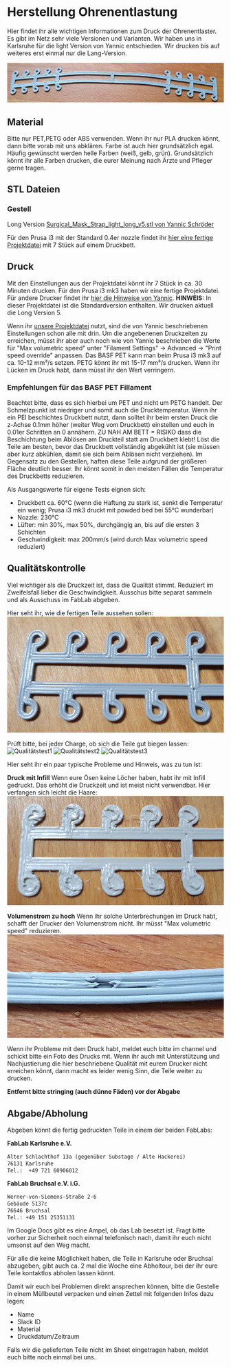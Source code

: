 # Herstellung Ohrenentlastung
Hier findet ihr alle wichtigen Informationen zum Druck der Ohrenentlaster. Es gibt im Netz sehr viele Versionen und Varianten. Wir haben uns in Karlsruhe für die light Version von Yannic entschieden. Wir drucken bis auf weiteres erst einmal nur die Lang-Version.

![Ohrenentlastung][strap]

## Material
Bitte nur PET,PETG oder ABS verwenden. Wenn ihr nur PLA drucken könnt, dann bitte vorab mit uns abklären. Farbe ist auch hier grundsätzlich egal. Häufig gewünscht werden helle Farben (weiß, gelb, grün). Grundsätzlich könnt ihr alle Farben drucken, die eurer Meinung nach Ärzte und Pfleger gerne tragen.

## STL Dateien
### Gestell
Long Version [Surgical_Mask_Strap_light_long_v5.stl von Yannic Schröder](https://github.com/towaho/hub-karlsruhe/raw/master/stl/Surgical_Mask_Strap_light_long_v5.stl)

Für den Prusa i3 mit der Standard 0.4er nozzle findet ihr [hier eine fertige Projektdatei](https://github.com/towaho/hub-karlsruhe/raw/master/stl/surgical-mask-strap-light_long-table-v5.3mf) mit 7 Stück auf einem Druckbett.

## Druck
Mit den Einstellungen aus der Projektdatei könnt ihr 7 Stück in ca. 30 Minuten drucken. Für den Prusa i3 mk3 haben wir eine fertige Projektdatei. Für andere Drucker findet ihr [hier die Hinweise von Yannic](https://www.prusaprinters.org/prints/30406-surgical-mask-strap-light). **HINWEIS:** In dieser Projektdatei ist die Standardversion enthalten. Wir drucken aktuell die Long Version 5. 

Wenn ihr [unsere Projektdatei](https://github.com/towaho/hub-karlsruhe/raw/master/stl/surgical-mask-strap-light_long-table-v5.3mf) nutzt, sind die von Yannic beschriebenen Einstellungen schon alle mit drin. Um die angebenenen Druckzeiten zu erreichen, müsst ihr aber auch noch wie von Yannic beschrieben die Werte für "Max volumetric speed" unter "Filament Settings" -> Advanced -> "Print speed override" anpassen. Das BASF PET kann man beim Prusa i3 mk3 auf ca. 10-12 mm³/s setzen. PETG könnt ihr mit 15-17 mm³/s drucken. Wenn ihr Lücken im Druck habt, dann müsst ihr den Wert verringern. 

### Empfehlungen für das BASF PET Fillament
Beachtet bitte, dass es sich hierbei um PET und nicht um PETG handelt. Der Schmelzpunkt ist niedriger und somit auch die Drucktemperatur. Wenn ihr ein PEI beschichtes Druckbett nutzt, dann solltet ihr beim ersten Druck die z-Achse 0.1mm höher (weiter Weg vom Druckbett) einstellen und euch in 0.01er Schritten an 0 annähern. ZU NAH AM BETT = RISIKO dass die Beschichtung beim Ablösen am Druckteil statt am Druckbett klebt! Löst die Teile am besten, bevor das Druckbett vollständig abgekühlt ist (sie müssen aber kurz abkühlen, damit sie sich beim Ablösen nicht verziehen). Im Gegensatz zu den Gestellen, haften diese Teile aufgrund der größeren Fläche deutlich besser. Ihr könnt somit in den meisten Fällen die Temperatur des Druckbetts reduzieren. 

Als Ausgangswerte für eigene Tests eignen sich:
* Druckbett ca. 60°C (wenn die Haftung zu stark ist, senkt die Temperatur ein wenig; Prusa i3 mk3 druckt mit powded bed bei 55°C wunderbar)
* Nozzle: 230°C 
* Lüfter: min 30%, max 50%, durchgängig an, bis auf die ersten 3 Schichten
* Geschwindigkeit: max 200mm/s (wird durch Max volumetric speed reduziert)

## Qualitätskontrolle
Viel wichtiger als die Druckzeit ist, dass die Qualität stimmt. Reduziert im Zweifelsfall lieber die Geschwindigkeit. Ausschus bitte separat sammeln und als Ausschuss im FabLab abgeben. 

Hier seht ihr, wie die fertigen Teile aussehen sollen:
![So sollten die Teile aussehen][strap_ok]

Prüft bitte, bei jeder Charge, ob sich die Teile gut biegen lassen:
![Qualitätstest1][quali1]
![Qualitätstest2][quali2] 
![Qualitätstest3][quali2] 


Hier seht ihr ein paar typische Probleme und Hinweis, was zu tun ist:

**Druck mit Infill**
Wenn eure Ösen keine Löcher haben, habt ihr mit Infill gedruckt. Das erhöht die Druckzeit und ist meist nicht verwendbar. Hier verfangen sich leicht die Haare:
![mit Infill gedruckt][strap_nok]

**Volumenstrom zu hoch**
Wenn ihr solche Unterbrechungen im Druck habt, schafft der Drucker den Volumenstrom nicht. Ihr müsst "Max volumetric speed" reduzieren.
![zu hoher Volumenstrom][strap_nok2]

Wenn ihr Probleme mit dem Druck habt, meldet euch bitte im channel und schickt bitte ein Foto des Drucks mit. Wenn ihr auch mit Unterstützung und Nachjustierung die hier beschriebene Qualität mit eurem Drucker nicht erreichen könnt, dann macht es leider wenig Sinn, die Teile weiter zu drucken.



**Entfernt bitte stringing (auch dünne Fäden) vor der Abgabe** 

## Abgabe/Abholung
Abgeben könnt die fertig gedruckten Teile in einem der beiden FabLabs:

**FabLab Karlsruhe e.V.**
```
Alter Schlachthof 13a (gegenüber Substage / Alte Hackerei)
76131 Karlsruhe
Tel.:  +49 721 60906012	
```

**FabLab Bruchsal e.V. i.G.**
```
Werner-von-Siemens-Straße 2-6
Gebäude 5137c
76646 Bruchsal
Tel.: +49 151 25351131
```

Im Google Docs gibt es eine Ampel, ob das Lab besetzt ist. Fragt bitte vorher zur Sicherheit noch einmal telefonisch nach, damit ihr euch nicht umsonst auf den Weg macht.

Für alle die keine Möglichkeit haben, die Teile in Karlsruhe oder Bruchsal abzugeben, gibt auch ca. 2 mal die Woche eine Abholtour, bei der ihr eure Teile kontaktlos abholen lassen könnt. 

Damit wir euch bei Problemen direkt ansprechen können, bitte die Gestelle in einem Müllbeutel verpacken und einen Zettel mit folgenden Infos dazu legen:
* Name
* Slack ID
* Material
* Druckdatum/Zeitraum


Falls wir die gelieferten Teile nicht im Sheet eingetragen haben, meldet euch bitte noch einmal bei uns.

[strap]: images/strap.jpg "Ohrenentlastung"
[strap_ok]: images/strap_ok.jpg "Ohrenentlastung ok"
[strap_nok]: images/strap_nok.jpg "Ohrenentlastung Infill"
[strap_nok2]: images/strap_nok2.jpg "Ohrenentlastung Volumenstrom"
[quali1]: https://media.prusaprinters.org/thumbs/cover/640x480/media/prints/30406/images/302146_9f2713b5-90f6-4e76-930d-09c3edcbd2a6/img_7446.jpg "Qualitätstest1"
[quali2]: https://media.prusaprinters.org/thumbs/cover/640x480/media/prints/30406/images/302147_2a2984e1-f2fe-46d2-af92-ccdb00599e71/img_7440.jpg "Qualitätstest2"
[quali2]: https://media.prusaprinters.org/thumbs/cover/640x480/media/prints/30406/images/302148_9b7cb500-3687-43e3-9823-841517991fbf/img_7447.jpg "Qualitätstest3"

